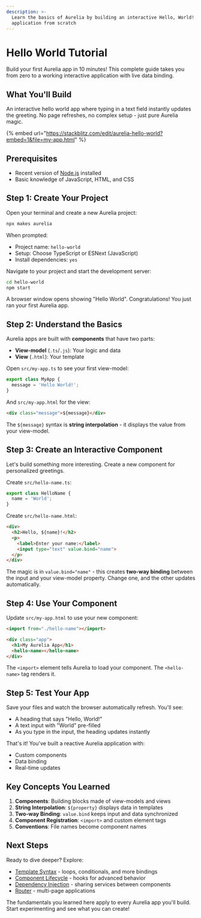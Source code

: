 ```yaml
---
description: >-
  Learn the basics of Aurelia by building an interactive Hello, World!
  application from scratch
---
```


# Hello World Tutorial

Build your first Aurelia app in 10 minutes! This complete guide takes you from zero to a working interactive application with live data binding.

## What You'll Build

An interactive hello world app where typing in a text field instantly updates the greeting. No page refreshes, no complex setup - just pure Aurelia magic.

{% embed url="https://stackblitz.com/edit/aurelia-hello-world?embed=1&file=my-app.html" %}

## Prerequisites

- Recent version of [Node.js](https://nodejs.org/en/) installed
- Basic knowledge of JavaScript, HTML, and CSS

## Step 1: Create Your Project

Open your terminal and create a new Aurelia project:

```bash
npx makes aurelia
```

When prompted:
- Project name: `hello-world`
- Setup: Choose TypeScript or ESNext (JavaScript) 
- Install dependencies: `yes`

Navigate to your project and start the development server:

```bash
cd hello-world
npm start
```

A browser window opens showing "Hello World". Congratulations! You just ran your first Aurelia app.

## Step 2: Understand the Basics

Aurelia apps are built with **components** that have two parts:
- **View-model** (`.ts`/`.js`): Your logic and data
- **View** (`.html`): Your template

Open `src/my-app.ts` to see your first view-model:

```typescript
export class MyApp {
  message = 'Hello World!';
}
```

And `src/my-app.html` for the view:

```html
<div class="message">${message}</div>
```

The `${message}` syntax is **string interpolation** - it displays the value from your view-model.

## Step 3: Create an Interactive Component

Let's build something more interesting. Create a new component for personalized greetings.

Create `src/hello-name.ts`:

```typescript
export class HelloName {
  name = 'World';
}
```

Create `src/hello-name.html`:

```html
<div>
  <h2>Hello, ${name}!</h2>
  <p>
    <label>Enter your name:</label>
    <input type="text" value.bind="name">
  </p>
</div>
```

The magic is in `value.bind="name"` - this creates **two-way binding** between the input and your view-model property. Change one, and the other updates automatically.

## Step 4: Use Your Component

Update `src/my-app.html` to use your new component:

```html
<import from="./hello-name"></import>

<div class="app">
  <h1>My Aurelia App</h1>
  <hello-name></hello-name>
</div>
```

The `<import>` element tells Aurelia to load your component. The `<hello-name>` tag renders it.

## Step 5: Test Your App

Save your files and watch the browser automatically refresh. You'll see:
- A heading that says "Hello, World!"
- A text input with "World" pre-filled
- As you type in the input, the heading updates instantly

That's it! You've built a reactive Aurelia application with:
- Custom components
- Data binding
- Real-time updates

## Key Concepts You Learned

1. **Components**: Building blocks made of view-models and views
2. **String Interpolation**: `${property}` displays data in templates
3. **Two-way Binding**: `value.bind` keeps input and data synchronized
4. **Component Registration**: `<import>` and custom element tags
5. **Conventions**: File names become component names

## Next Steps

Ready to dive deeper? Explore:

- [Template Syntax](../../templates/template-syntax/overview.md) - loops, conditionals, and more bindings
- [Component Lifecycle](../../components/components.md) - hooks for advanced behavior  
- [Dependency Injection](../../essentials/dependency-injection.md) - sharing services between components
- [Router](../../router/getting-started.md) - multi-page applications

The fundamentals you learned here apply to every Aurelia app you'll build. Start experimenting and see what you can create!

